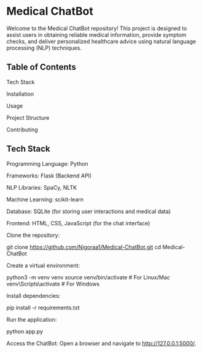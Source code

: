 # Medical ChatBot

Welcome to the Medical ChatBot repository! This project is designed to assist users in obtaining reliable medical information, provide symptom checks, and deliver personalized healthcare advice using natural language processing (NLP) techniques.

## Table of Contents

Tech Stack

Installation

Usage

Project Structure

Contributing


## Tech Stack

Programming Language: Python

Frameworks: Flask (Backend API)

NLP Libraries: SpaCy, NLTK

Machine Learning: scikit-learn

Database: SQLite (for storing user interactions and medical data)

Frontend: HTML, CSS, JavaScript (for the chat interface)


Clone the repository:

git clone https://github.com/Nigoraa1/Medical-ChatBot.git
cd Medical-ChatBot

Create a virtual environment:

python3 -m venv venv
source venv/bin/activate  # For Linux/Mac
venv\Scripts\activate  # For Windows

Install dependencies:

pip install -r requirements.txt

Run the application:

python app.py

Access the ChatBot:
Open a browser and navigate to http://127.0.0.1:5000/.
